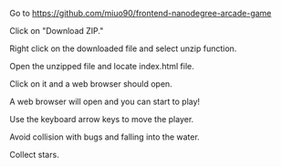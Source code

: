 <How to Run the Game>

Go to https://github.com/miuo90/frontend-nanodegree-arcade-game

Click on "Download ZIP."

Right click on the downloaded file and select unzip function. 

Open the unzipped file and locate index.html file. 

Click on it and a web browser should open. 

A web browser will open and you can start to play!


<How to Play the Game>
Use the keyboard arrow keys to move the player.

Avoid collision with bugs and falling into the water.

Collect stars.



